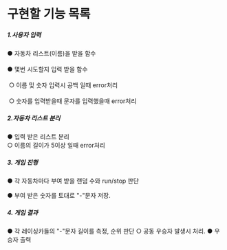 # 구현할 기능 목록

##### 1.사용자 입력
  ● 자동차 리스트(이름)을 받을 함수 <br></br>
  ● 몇번 시도할지 입력 받을 함수 <br></br>
  &nbsp;○ 이름 및 숫자 입력시 공백 일때 error처리 <br></br>
  &nbsp;○ 숫자를 입력받을때 문자를 입력했을때 error처리

    
##### 2.자동차 리스트 분리

  ● 입력 받은 리스트 분리  
</t>○ 이름의 길이가 5이상 일때 error처리
##### 3. 게임 진행

  ● 각 자동차마다 부여 받을 랜덤 수와 run/stop 판단
  
  ● 부여 받은 숫자를 토대로 "-"문자 저장.
  
##### 4. 게임 결과

  ● 각 레이싱카들의 "-"문자 길이를 측정, 순위 판단
    ○ 공동 우승자 발생시 처리.
  ● 우승자 출력
